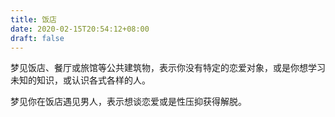 ```yaml
---
title: 饭店
date: 2020-02-15T20:54:12+08:00
draft: false
---
```


梦见饭店、餐厅或旅馆等公共建筑物，表示你没有特定的恋爱对象，或是你想学习未知的知识，或认识各式各样的人。

梦见你在饭店遇见男人，表示想谈恋爱或是性压抑获得解脱。